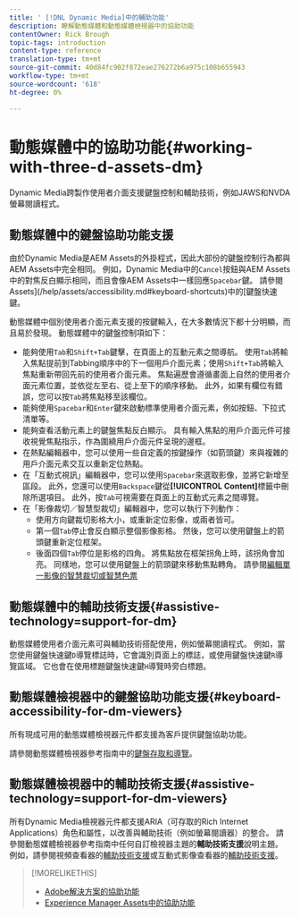 ```yaml
---
title: ' [!DNL Dynamic Media]中的輔助功能'
description: 瞭解動態媒體和動態媒體檢視器中的協助功能
contentOwner: Rick Brough
topic-tags: introduction
content-type: reference
translation-type: tm+mt
source-git-commit: 40d84fc902f872eae276272b6a975c108b655943
workflow-type: tm+mt
source-wordcount: '618'
ht-degree: 0%

---
```



# 動態媒體中的協助功能{#working-with-three-d-assets-dm}

Dynamic Media跨製作使用者介面支援鍵盤控制和輔助技術，例如JAWS和NVDA螢幕閱讀程式。

## 動態媒體中的鍵盤協助功能支援

由於Dynamic Media是AEM Assets的外掛程式，因此大部份的鍵盤控制行為都與AEM Assets中完全相同。 例如，Dynamic Media中的`Cancel`按鈕與AEM Assets中的對焦反白顯示相同，而且會像AEM Assets中一樣回應`Spacebar`鍵。 請參閱Assets](/help/assets/accessibility.md#keyboard-shortcuts)中的[鍵盤快速鍵。

動態媒體中個別使用者介面元素支援的按鍵輸入，在大多數情況下都十分明顯，而且易於發現。 動態媒體中的鍵盤控制項如下：

* 能夠使用`Tab`和`Shift+Tab`鍵擊，在頁面上的互動元素之間導航。
使用`Tab`將輸入焦點提前到Tabbing順序中的下一個用戶介面元素；使用`Shift+Tab`將輸入焦點重新帶回先前的使用者介面元素。
焦點遍歷會遵循畫面上自然的使用者介面元素位置，並依從左至右、從上至下的順序移動。 此外，如果有欄位有錯誤，您可以按`Tab`將焦點移至該欄位。
* 能夠使用`Spacebar`和`Enter`鍵來啟動標準使用者介面元素，例如按鈕、下拉式清單等。
* 能夠查看活動元素上的鍵盤焦點反白顯示。 具有輸入焦點的用戶介面元件可接收視覺焦點指示，作為圍繞用戶介面元件呈現的邊框。
* 在熱點編輯器中，您可以使用一些自定義的按鍵操作（如箭頭鍵）來與複雜的用戶介面元素交互以重新定位熱點。
* 在「互動式視訊」編輯器中，您可以使用`Spacebar`來選取影像，並將它新增至區段。 此外，您還可以使用`Backspace`鍵從&#x200B;**[!UICONTROL Content]**&#x200B;標籤中刪除所選項目。 此外，按`Tab`可視需要在頁面上的互動式元素之間導覽。
* 在「影像裁切／智慧型裁切」編輯器中，您可以執行下列動作：
   * 使用方向鍵裁切影格大小，或重新定位影像，或兩者皆可。
   * 第一個`Tab`停止會反白顯示整個影像影格。 然後，您可以使用鍵盤上的箭頭鍵重新定位框架。
   * 後面四個`Tab`停位是影格的四角。 將焦點放在框架拐角上時，該拐角會加亮。 同樣地，您可以使用鍵盤上的箭頭鍵來移動焦點轉角。
請參閱[編輯單一影像的智慧裁切或智慧色票](/help/assets/dynamic-media/image-profiles.md#editing-the-smart-crop-or-smart-swatch-of-a-single-image)

<!-- Keyboarding is the same because Dynamic Media is using the same UI library (Coral 3 (AEM 6.5) or Coral Spectrum (in Skyline)) as entire AEM Assets.  -->

<!-- In the Hotspot editor, Dynamic Media lets you use arrow keys to control the position of a hot spot. See [Carousel Banners](/help/assets/dynamic-media/carousel-banners.md##adding-hotspots-or-image-maps-to-an-image-banner) or [Interactive Images](/help/assets/dynamic-media/interactive-images.md#adding-hotspots-to-an-image-banner)  -->

<!-- I think we should definitely mention this in the DM-specific area of documentation for keyboard support. -->

<!-- I would not get into much of details of specific keyboard support logic of these editors. One of the reasons - chances are that accessibility support will receive Phase2-like attention, with more holistic approach. -->

## 動態媒體中的輔助技術支援{#assistive-technology=support-for-dm}

動態媒體使用者介面元素可與輔助技術搭配使用，例如螢幕閱讀程式。 例如，當您使用鍵盤快速鍵`D`導覽標誌時，它會識別頁面上的標誌，或使用鍵盤快速鍵`R`導覽區域。 它也會在使用標題鍵盤快速鍵`H`導覽時旁白標題。

## 動態媒體檢視器中的鍵盤協助功能支援{#keyboard-accessibility-for-dm-viewers}

所有現成可用的動態媒體檢視器元件都支援為客戶提供鍵盤協助功能。

請參閱動態媒體檢視器參考指南中的[鍵盤存取和導覽](https://docs.adobe.com/content/help/en/dynamic-media-developer-resources/library/c-keyboard-accessibility.html)。

## 動態媒體檢視器中的輔助技術支援{#assistive-technology=support-for-dm-viewers}

所有Dynamic Media檢視器元件都支援ARIA（可存取的Rich Internet Applications）角色和屬性，以改善與輔助技術（例如螢幕閱讀器）的整合。
請參閱動態媒體檢視器參考指南中任何自訂檢視器主題的**輔助技術支援**&#x200B;說明主題。 例如，請參閱視頻查看器的[輔助技術支援](https://docs.adobe.com/content/help/en/dynamic-media-developer-resources/library/viewers-aem-assets-dmc/video/r-html5-video-viewer-20-assistive.html)或互動式影像查看器的[輔助技術支援](https://experienceleague.adobe.com/docs/dynamic-media-developer-resources/library/viewers-for-aem-assets-only/interactive-images/c-html5-aem-interactive-image-assistive.html?lang=en#viewers-for-aem-assets-only)。

>[!MORELIKETHIS]
>
>* [Adobe解決方案的協助功能](https://www.adobe.com/accessibility.html)
>* [Experience Manager Assets中的協助功能](/help/assets/dynamic-media/accessibility-dm.md)

